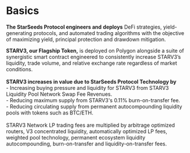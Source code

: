 # Basics

**The StarSeeds Protocol engineers and** **deploys** DeFi strategies, yield-generating protocols, and automated trading algorithms with the objective of maximizing yield, principal protection and drawdown mitigation.

**STARV3, our Flagship Token,** is deployed on Polygon alongside a suite of synergistic smart contract engineered to consistently increase STARV3’s liquidity, trade volume, and relative exchange rate regardless of market conditions. \
\
**STARV3 increases in value due to StarSeeds Protocol Technology by**\
\- Increasing buying pressure and liquidity for STARV3 from STARV3 Liquidity Pool Network Swap Fee Revenues.\
\- Reducing maximum supply from STARV3's 0.11% burn-on-transfer fee.\
\- Reducing circulating supply from permanent autocompounding liquidity pools with tokens such as BTC/ETH. \
\
STARV3 Network LP trading fees are multiplied by arbitrage optimized routers, V3 concentrated liquidity, automatically optimized LP fees, weighted pool technology, permanent ecosystem liquidity autocompounding, burn-on-transfer and liquidity-on-transfer fees.&#x20;

